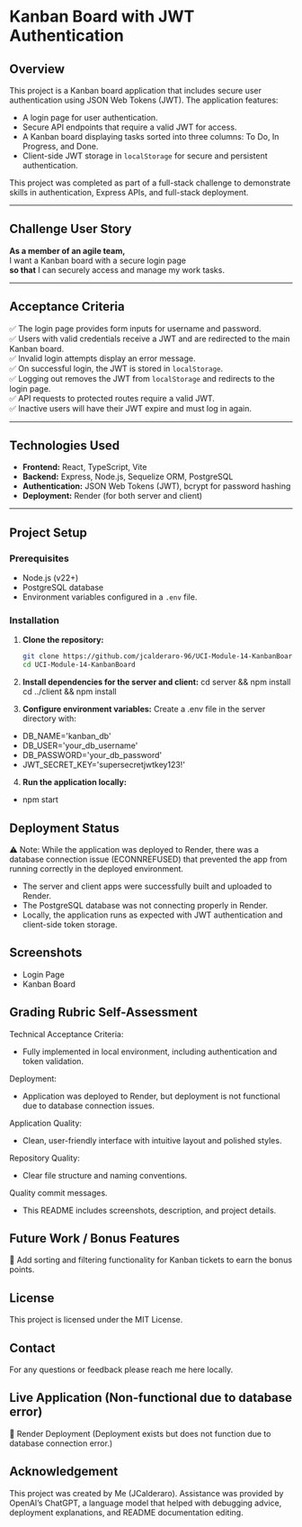 # Kanban Board with JWT Authentication

## Overview

This project is a Kanban board application that includes secure user authentication using JSON Web Tokens (JWT). The application features:

- A login page for user authentication.
- Secure API endpoints that require a valid JWT for access.
- A Kanban board displaying tasks sorted into three columns: To Do, In Progress, and Done.
- Client-side JWT storage in `localStorage` for secure and persistent authentication.

This project was completed as part of a full-stack challenge to demonstrate skills in authentication, Express APIs, and full-stack deployment.

---

## Challenge User Story

**As a member of an agile team,**  
I want a Kanban board with a secure login page  
**so that** I can securely access and manage my work tasks.

---

## Acceptance Criteria

✅ The login page provides form inputs for username and password.  
✅ Users with valid credentials receive a JWT and are redirected to the main Kanban board.  
✅ Invalid login attempts display an error message.  
✅ On successful login, the JWT is stored in `localStorage`.  
✅ Logging out removes the JWT from `localStorage` and redirects to the login page.  
✅ API requests to protected routes require a valid JWT.  
✅ Inactive users will have their JWT expire and must log in again.  

---

## Technologies Used

- **Frontend:** React, TypeScript, Vite
- **Backend:** Express, Node.js, Sequelize ORM, PostgreSQL
- **Authentication:** JSON Web Tokens (JWT), bcrypt for password hashing
- **Deployment:** Render (for both server and client)

---

## Project Setup

### Prerequisites

- Node.js (v22+)
- PostgreSQL database
- Environment variables configured in a `.env` file.

### Installation

1. **Clone the repository:**

   ```bash
   git clone https://github.com/jcalderaro-96/UCI-Module-14-KanbanBoard
   cd UCI-Module-14-KanbanBoard

2. **Install dependencies for the server and client:**
cd server && npm install
cd ../client && npm install

3. **Configure environment variables:**
Create a .env file in the server directory with:
- DB_NAME='kanban_db'
- DB_USER='your_db_username'
- DB_PASSWORD='your_db_password'
- JWT_SECRET_KEY='supersecretjwtkey123!'

4. **Run the application locally:**
- npm start

## Deployment Status
⚠️ Note: While the application was deployed to Render, there was a database connection issue (ECONNREFUSED) that prevented the app from running correctly in the deployed environment.
- The server and client apps were successfully built and uploaded to Render.
- The PostgreSQL database was not connecting properly in Render.
- Locally, the application runs as expected with JWT authentication and client-side token storage.

## Screenshots
- Login Page
- Kanban Board

## Grading Rubric Self-Assessment
Technical Acceptance Criteria:
- Fully implemented in local environment, including authentication and token validation.

Deployment:
- Application was deployed to Render, but deployment is not functional due to database connection issues.

Application Quality:
- Clean, user-friendly interface with intuitive layout and polished styles.

Repository Quality:
- Clear file structure and naming conventions.

Quality commit messages.
- This README includes screenshots, description, and project details.

## Future Work / Bonus Features
🔲 Add sorting and filtering functionality for Kanban tickets to earn the bonus points.

## License
This project is licensed under the MIT License.

## Contact
For any questions or feedback please reach me here locally.

## Live Application (Non-functional due to database error)
🔗 Render Deployment
(Deployment exists but does not function due to database connection error.)

## Acknowledgement
This project was created by Me (JCalderaro). Assistance was provided by OpenAI’s ChatGPT, a language model that helped with debugging advice, deployment explanations, and README documentation editing.
